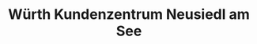 ---
title: "Würth Kundenzentrum Neusiedl am See"
url: /neusiedl-am-see/wuerth-kundenzentrum-neusiedl-am-see/
shop: Eisenwaren
---